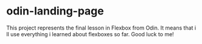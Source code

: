 # odin-landing-page

This project represents the final lesson in Flexbox from Odin. It means that i ll use everything i learned about flexboxes so far. Good luck to me!

